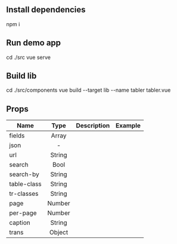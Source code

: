 ## Install dependencies
npm i

## Run demo app
cd ./src
vue serve

## Build lib
cd ./src/components
vue build --target lib --name tabler tabler.vue


## Props

| __Name__    | __Type__ | __Description__ |__Example__ |
| ----------- |:--------:| ---------------:| ---------- |
| fields      | Array    |                 |            |
| json        | -        |                 |            |
| url         | String   |                 |            |
| search      | Bool     |                 |            |
| search-by   | String   |                 |            |
| table-class | String   |                 |            |
| tr-classes  | String   |                 |            |
| page        | Number   |                 |            |
| per-page    | Number   |                 |            |
| caption     | String   |                 |            |
| trans       | Object   |                 |            |

